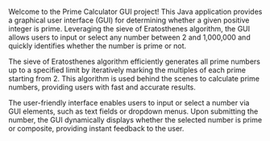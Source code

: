 Welcome to the Prime Calculator GUI project! This Java application provides a graphical user interface (GUI) for determining whether a given positive integer is prime. Leveraging the sieve of Eratosthenes algorithm, the GUI allows users to input or select any number between 2 and 1,000,000 and quickly identifies whether the number is prime or not.

The sieve of Eratosthenes algorithm efficiently generates all prime numbers up to a specified limit by iteratively marking the multiples of each prime starting from 2. This algorithm is used behind the scenes to calculate prime numbers, providing users with fast and accurate results.

The user-friendly interface enables users to input or select a number via GUI elements, such as text fields or dropdown menus. Upon submitting the number, the GUI dynamically displays whether the selected number is prime or composite, providing instant feedback to the user.
